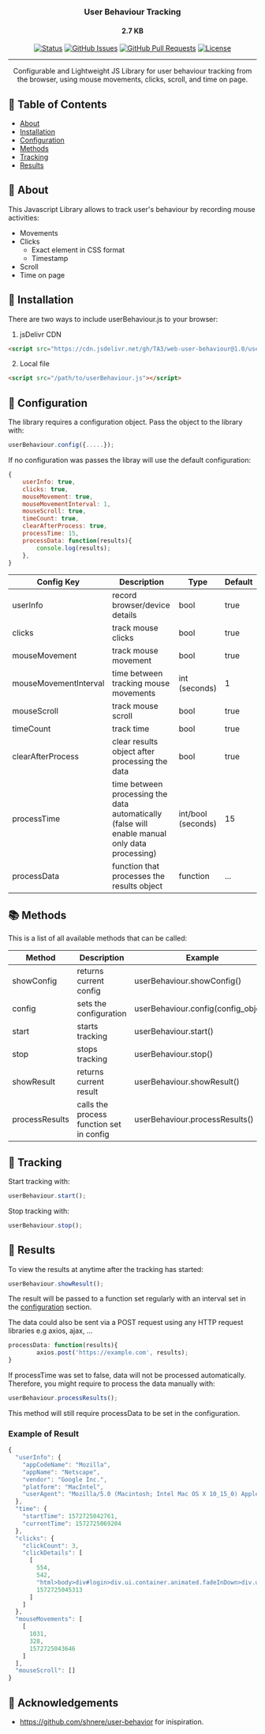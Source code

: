 <h3 align="center">User Behaviour Tracking</h3>
<h4 align="center">2.7 KB</h4>

<div align="center">

  [![Status](https://img.shields.io/badge/status-active-success.svg)]() 
  [![GitHub Issues](https://img.shields.io/github/issues/TA3/web-user-behaviour)](https://github.com/kylelobo/The-Documentation-Compendium/issues)
  [![GitHub Pull Requests](https://img.shields.io/github/issues-pr/TA3/web-user-behaviour)](https://github.com/kylelobo/The-Documentation-Compendium/pulls)
  [![License](https://img.shields.io/badge/license-MIT-blue.svg)](/LICENSE)

</div>

---

<p align="center">Configurable and Lightweight JS Library for user behaviour tracking from the browser, using mouse movements, clicks, scroll, and time on page.
    <br> 
</p>

## 📝 Table of Contents
- [About](#about)
- [Installation](#install)
- [Configuration](#config)
- [Methods](#methods)
- [Tracking](#tracking)
- [Results](#results)

## 🧐 About <a name = "about"></a>
This Javascript Library allows to track user's behaviour by recording mouse activities:
- Movements
- Clicks
  - Exact element in CSS format
  - Timestamp
- Scroll
- Time on page


## 🏁 Installation <a name = "install"></a>
There are two ways to include userBehaviour.js  to your browser:

1. jsDelivr CDN

```html
<script src="https://cdn.jsdelivr.net/gh/TA3/web-user-behaviour@1.0/userBehaviour.min.js"></script>
```
2. Local file
```html
<script src="/path/to/userBehaviour.js"></script>
```

## 🔧 Configuration <a name = "config"></a>
The library requires a configuration object. Pass the object to the library with:

```javascript
userBehaviour.config({.....});
```
If no configuration was passes the libray will use the default configuration:
```javascript
{
    userInfo: true,
    clicks: true,
    mouseMovement: true,
    mouseMovementInterval: 1,
    mouseScroll: true,
    timeCount: true,
    clearAfterProcess: true,
    processTime: 15,
    processData: function(results){
        console.log(results);
    },
}
```
| Config Key            | Description                                                                                        | Type               | Default |
|-----------------------|----------------------------------------------------------------------------------------------------|--------------------|---------|
| userInfo              | record browser/device details                                                                      | bool               | true    |
| clicks                | track mouse clicks                                                                                 | bool               | true    |
| mouseMovement         | track mouse movement                                                                               | bool               | true    |
| mouseMovementInterval | time between tracking mouse movements                                                              | int (seconds)      | 1       |
| mouseScroll           | track mouse scroll                                                                                 | bool               | true    |
| timeCount             | track time                                                                                         | bool               | true    |
| clearAfterProcess     | clear results object after processing the data                                                     | bool               | true    |
| processTime           | time between processing the data automatically <br>(false will enable manual only data processing) | int/bool (seconds) | 15      |
| processData           | function that processes the results object                                                         | function           | ...     |

## 📚 Methods <a name="methods"></a>

This is  a list of all available methods that can be called:

| Method         | Description                              | Example                             |
|----------------|------------------------------------------|-------------------------------------|
| showConfig     | returns current config                   | userBehaviour.showConfig()          |
| config         | sets the configuration                   | userBehaviour.config(config_object) |
| start          | starts tracking                          | userBehaviour.start()               |
| stop           | stops tracking                           | userBehaviour.stop()                |
| showResult     | returns current result                   | userBehaviour.showResult()          |
| processResults | calls the process function set in config | userBehaviour.processResults()      |

## 🚀 Tracking <a name = "tracking"></a>

Start tracking with: 
```javascript
userBehaviour.start();
```

Stop tracking with: 
```javascript
userBehaviour.stop();
```

## 🎈 Results  <a name="results"></a>
To view the results at anytime after the tracking has started:
```javascript
userBehaviour.showResult();
```

The result will be passed to a function set regularly with an interval set in the [configuration](#config) section.

The data could also be sent via a POST request using any HTTP request libraries e.g axios, ajax, ...
```javascript
processData: function(results){
        axios.post('https://example.com', results);
}
```

If processTime was set to false, data will not be processed automatically. Therefore, you might require to process the data manually with:
```javascript
userBehaviour.processResults();
```
This method will still require processData to be set in the configuration.

### Example of Result
```javascript
{
  "userInfo": {
    "appCodeName": "Mozilla",
    "appName": "Netscape",
    "vendor": "Google Inc.",
    "platform": "MacIntel",
    "userAgent": "Mozilla/5.0 (Macintosh; Intel Mac OS X 10_15_0) AppleWebKit/537.36 (KHTML, like Gecko) Chrome/78.0.3904.87 Safari/537.36"
  },
  "time": {
    "startTime": 1572725042761,
    "currentTime": 1572725069204
  },
  "clicks": {
    "clickCount": 3,
    "clickDetails": [
      [
        554,
        542,
        "html>body>div#login>div.ui.container.animated.fadeInDown>div.ui.center.aligned.colored.trends.segment>form.ui.form>div.fields>div.ten.wide.field>input",
        1572725045313
      ]
    ]
  },
  "mouseMovements": [
    [
      1031,
      328,
      1572725043646
    ]
  ],
  "mouseScroll": []
}
```

## 🎉 Acknowledgements 
- https://github.com/shnere/user-behavior for inispiration.